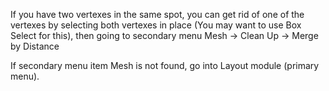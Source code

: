 
If you have two vertexes in the same spot, you can get rid of one of the vertexes by selecting both vertexes in place (You may want to use Box Select for this), then going to secondary menu Mesh -> Clean Up -> Merge by Distance

If secondary menu item Mesh is not found, go into Layout module (primary menu).